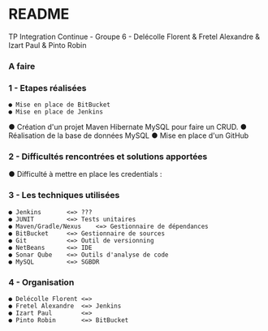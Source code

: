 # README #

TP Integration Continue - Groupe 6 - Delécolle Florent & Fretel Alexandre & Izart Paul & Pinto Robin

### A faire ###



### 1 - Etapes réalisées ###

	● Mise en place de BitBucket
	● Mise en place de Jenkins
  ● Création d'un projet Maven Hibernate MySQL pour faire un CRUD.
	● Réalisation de la base de données MySQL
  ● Mise en place d'un GitHub

### 2 - Difficultés rencontrées et solutions apportées ###

   ● Difficulté à mettre en place les credentials : 


### 3 - Les techniques utilisées ###

	● Jenkins		<=>	???
	● JUNIT			<=>	Tests unitaires
	● Maven/Gradle/Nexus	<=>	Gestionnaire de dépendances 
	● BitBucket		<=>	Gestionnaire de sources
	● Git			<=> Outil de versionning
	● NetBeans		<=> IDE
	● Sonar Qube	<=>	Outils d'analyse de code
	● MySQL			<=>	SGBDR

### 4 - Organisation ###

	● Delécolle Florent	<=>	
	● Fretel Alexandre	<=>	Jenkins
	● Izart Paul		<=>	
	● Pinto Robin		<=>	BitBucket

